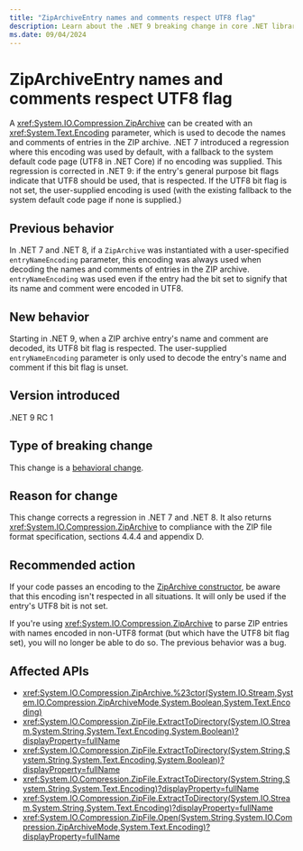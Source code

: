 ```yaml
---
title: "ZipArchiveEntry names and comments respect UTF8 flag"
description: Learn about the .NET 9 breaking change in core .NET libraries where ZipArchiveEntry names and comments now respect the UTF8 flag when decoding.
ms.date: 09/04/2024
---
```

# ZipArchiveEntry names and comments respect UTF8 flag

A <xref:System.IO.Compression.ZipArchive> can be created with an <xref:System.Text.Encoding> parameter, which is used to decode the names and comments of entries in the ZIP archive. .NET 7 introduced a regression where this encoding was used by default, with a fallback to the system default code page (UTF8 in .NET Core) if no encoding was supplied. This regression is corrected in .NET 9: if the entry's general purpose bit flags indicate that UTF8 should be used, that is respected. If the UTF8 bit flag is not set, the user-supplied encoding is used (with the existing fallback to the system default code page if none is supplied.)

## Previous behavior

In .NET 7 and .NET 8, if a `ZipArchive` was instantiated with a user-specified `entryNameEncoding` parameter, this encoding was always used when decoding the names and comments of entries in the ZIP archive. `entryNameEncoding` was used even if the entry had the bit set to signify that its name and comment were encoded in UTF8.

## New behavior

Starting in .NET 9, when a ZIP archive entry's name and comment are decoded, its UTF8 bit flag is respected. The user-supplied `entryNameEncoding` parameter is only used to decode the entry's name and comment if this bit flag is unset.

## Version introduced

.NET 9 RC 1

## Type of breaking change

This change is a [behavioral change](../../categories.md#behavioral-change).

## Reason for change

This change corrects a regression in .NET 7 and .NET 8. It also returns <xref:System.IO.Compression.ZipArchive> to compliance with the ZIP file format specification, sections 4.4.4 and appendix D.

## Recommended action

If your code passes an encoding to the [ZipArchive constructor](xref:System.IO.Compression.ZipArchive.%23ctor(System.IO.Stream,System.IO.Compression.ZipArchiveMode,System.Boolean,System.Text.Encoding)), be aware that this encoding isn't respected in all situations. It will only be used if the entry's UTF8 bit is not set.

If you're using <xref:System.IO.Compression.ZipArchive> to parse ZIP entries with names encoded in non-UTF8 format (but which have the UTF8 bit flag set), you will no longer be able to do so. The previous behavior was a bug.

## Affected APIs

- <xref:System.IO.Compression.ZipArchive.%23ctor(System.IO.Stream,System.IO.Compression.ZipArchiveMode,System.Boolean,System.Text.Encoding)>
- <xref:System.IO.Compression.ZipFile.ExtractToDirectory(System.IO.Stream,System.String,System.Text.Encoding,System.Boolean)?displayProperty=fullName>
- <xref:System.IO.Compression.ZipFile.ExtractToDirectory(System.String,System.String,System.Text.Encoding,System.Boolean)?displayProperty=fullName>
- <xref:System.IO.Compression.ZipFile.ExtractToDirectory(System.String,System.String,System.Text.Encoding)?displayProperty=fullName>
- <xref:System.IO.Compression.ZipFile.ExtractToDirectory(System.IO.Stream,System.String,System.Text.Encoding)?displayProperty=fullName>
- <xref:System.IO.Compression.ZipFile.Open(System.String,System.IO.Compression.ZipArchiveMode,System.Text.Encoding)?displayProperty=fullName>
